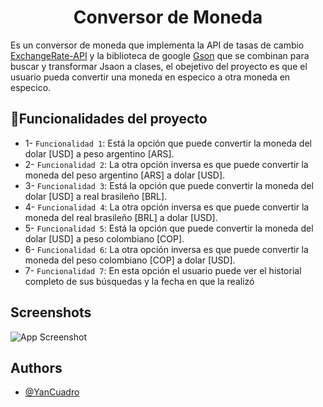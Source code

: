 <h1 align="center">Conversor de Moneda</h1>

Es un conversor de moneda que implementa la API de tasas de cambio [ExchangeRate-API](https://www.exchangerate-api.com/) y la biblioteca de google [Gson](https://github.com/google/gson) que se combinan para buscar y transformar Jsaon a clases, el obejetivo del proyecto es que el usuario pueda convertir una moneda en especico a otra moneda en especico.

## :hammer:Funcionalidades del proyecto

- 1- `Funcionalidad 1`: Está la opción que puede convertir la moneda del dolar [USD] a peso argentino [ARS].
- 2- `Funcionalidad 2`: La otra opción inversa es que puede convertir la moneda del peso argentino [ARS] a dolar [USD].
- 3- `Funcionalidad 3`: Está la opción que puede convertir la moneda del dolar [USD] a real brasileño [BRL].
- 4- `Funcionalidad 4`: La otra opción inversa es que puede convertir la moneda del real brasileño [BRL] a dolar [USD].
- 5- `Funcionalidad 5`: Está la opción que puede convertir la moneda del dolar [USD] a peso colombiano [COP].
- 6- `Funcionalidad 6`: La otra opción inversa es que puede convertir la moneda del peso colombiano [COP] a dolar [USD].
- 7- `Funcionalidad 7`: En esta opción el usuario puede ver el historial completo de sus búsquedas y la fecha en que la realizó

## Screenshots

![App Screenshot](https://github.com/YanCuadro/ConversorDeMoneda/assets/106443859/0ff229eb-0aaf-48fc-a096-853788996800)

## Authors
- [@YanCuadro](https://github.com/YanCuadro)

